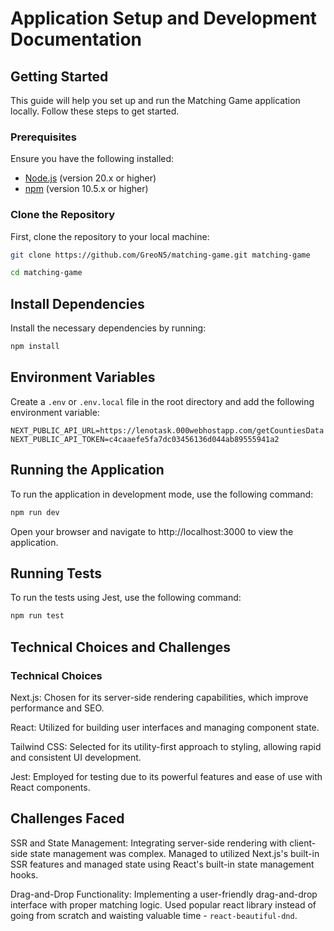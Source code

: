 # Application Setup and Development Documentation

## Getting Started

This guide will help you set up and run the Matching Game application locally. Follow these steps to get started.

### Prerequisites

Ensure you have the following installed:

- [Node.js](https://nodejs.org/en/) (version 20.x or higher)
- [npm](https://www.npmjs.com/get-npm) (version 10.5.x or higher)

### Clone the Repository

First, clone the repository to your local machine:

```bash
git clone https://github.com/GreoN5/matching-game.git matching-game
```
```bash
cd matching-game
```

## Install Dependencies
Install the necessary dependencies by running:
```bash
npm install
```

## Environment Variables
Create a `.env` or `.env.local` file in the root directory and add the following environment variable:
```env
NEXT_PUBLIC_API_URL=https://lenotask.000webhostapp.com/getCountiesData
NEXT_PUBLIC_API_TOKEN=c4caaefe5fa7dc03456136d044ab89555941a2
```

## Running the Application
To run the application in development mode, use the following command:
```bash
npm run dev
```
Open your browser and navigate to http://localhost:3000 to view the application.

## Running Tests
To run the tests using Jest, use the following command:
```bash
npm run test
```

## Technical Choices and Challenges
### Technical Choices
Next.js: Chosen for its server-side rendering capabilities, which improve performance and SEO.

React: Utilized for building user interfaces and managing component state.

Tailwind CSS: Selected for its utility-first approach to styling, allowing rapid and consistent UI development.

Jest: Employed for testing due to its powerful features and ease of use with React components.


## Challenges Faced
SSR and State Management: Integrating server-side rendering with client-side state management was complex. 
Managed to utilized Next.js's built-in SSR features and managed state using React's built-in state management hooks.

Drag-and-Drop Functionality: Implementing a user-friendly drag-and-drop interface with proper matching logic.
Used popular react library instead of going from scratch and waisting valuable time - `react-beautiful-dnd`.
